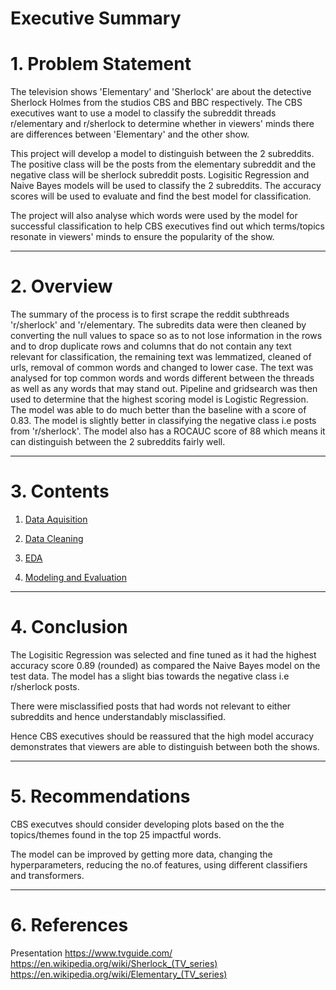 
# Executive Summary



# 1. Problem Statement


The television shows 'Elementary' and 'Sherlock' are about the detective Sherlock Holmes from the studios CBS and BBC respectively. The CBS executives want to use a model to classify the subreddit threads r/elementary and r/sherlock to determine whether in viewers' minds there are differences between 'Elementary' and the other show.

This project will develop a model to distinguish between the 2 subreddits. The positive class will be the posts from the elementary subreddit and the negative class will be sherlock subreddit posts. Logisitic Regression and Naive Bayes models will be used to classify the 2 subreddits. The accuracy scores will be used to evaluate and find the best model for classification.

The project will also analyse which words were used by the model for successful classification to help CBS executives find out which terms/topics resonate in viewers' minds to ensure the popularity of the show.

---

# 2.  Overview

The summary of the process is to first scrape the reddit subthreads 'r/sherlock' and 'r/elementary. The subredits data were then cleaned by converting the null values to space so as to not lose information in the rows and to drop duplicate rows and columns that do not contain any text relevant for classification, the remaining text was lemmatized, cleaned of urls, removal of common words and changed to lower case. The text was analysed for top common words and words different between the threads as well as any words that may stand out. Pipeline and gridsearch was then used to determine that the highest scoring model is Logistic Regression. The model was able to do much better than the baseline with a score of 0.83. The model is slightly better in classifying the negative class i.e posts from 'r/sherlock'. The model also has a ROCAUC score of 88 which means it can distinguish between the 2 subreddits fairly well.


---

# 3. Contents

1. [Data Aquisition](01_Data_Aquisition.ipynb)


2. [Data Cleaning](02_Data_Cleaning.ipynb)   


3. [EDA](03_EDA.ipynb)


4. [Modeling and Evaluation](04_Modeling_and_Evaluation.ipynb)

---

# 4. Conclusion

The Logisitic Regression was selected and fine tuned as it had the highest accuracy score 0.89 (rounded) as compared the Naive Bayes model on the test data. The model has a slight bias towards the negative class i.e r/sherlock posts.

There were misclassified posts that had words not relevant to either subreddits and hence understandably misclassified.

Hence CBS executives should be reassured that the high model accuracy demonstrates that viewers are able to distinguish between both the shows.

---

# 5. Recommendations

CBS executves should consider developing plots based on the the topics/themes found in the top 25 impactful words.

The model can be improved by getting more data, changing the hyperparameters, reducing the no.of features, using different classifiers and transformers.

---

# 6. References

Presentation
 https://www.tvguide.com/
https://en.wikipedia.org/wiki/Sherlock_(TV_series)
https://en.wikipedia.org/wiki/Elementary_(TV_series)
